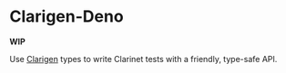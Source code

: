 # Clarigen-Deno

**WIP**

Use [Clarigen](https://github.com/mechanismHQ/clarigen) types to write Clarinet tests with a friendly, type-safe API.
